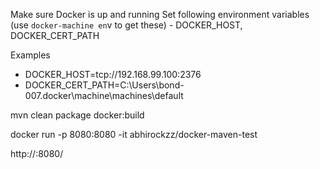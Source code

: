 Make sure Docker is up and running
Set following environment variables (use `docker-machine en`v to get these) - DOCKER_HOST, DOCKER_CERT_PATH

Examples

- DOCKER_HOST=tcp://192.168.99.100:2376
- DOCKER_CERT_PATH=C:\Users\bond-007\.docker\machine\machines\default
 
mvn clean package docker:build

docker run -p 8080:8080 -it abhirockzz/docker-maven-test

http://<your docker host>:8080/